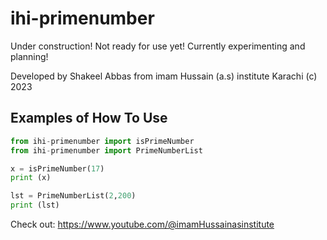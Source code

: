 # ihi-primenumber

Under construction! Not ready for use yet! Currently experimenting and planning!

Developed by Shakeel Abbas from imam Hussain (a.s) institute Karachi (c) 2023

## Examples of How To Use 

```python
from ihi-primenumber import isPrimeNumber
from ihi-primenumber import PrimeNumberList

x = isPrimeNumber(17)
print (x)

lst = PrimeNumberList(2,200)
print (lst)

```


Check out: https://www.youtube.com/@imamHussainasinstitute